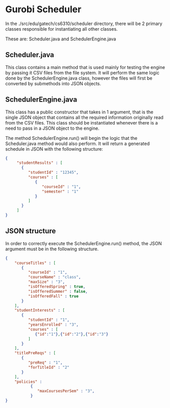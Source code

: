 # Gurobi Scheduler

In the ./src/edu/gatech/cs6310/scheduler directory, there will be 2 primary classes responsible for instantiating all other classes.

These are: Scheduler.java and SchedulerEngine.java

## Scheduler.java

This class contains a main method that is used mainly for testing the engine by passing it CSV files from the file system.
It will perform the same logic done by the SchedulerEngine.java class, however the files will first be converted by submethods
into JSON objects.

## SchedulerEngine.java

This class has a public constructor that takes in 1 argument, that is the single JSON object that contains all the
required information originally read from the CSV files. This class should be instantiated whenever there is a need
to pass in a JSON object to the engine.

The method SchedulerEngine.run() will begin the logic that the Scheduler.java method would also perform. It will return a generated schedule in JSON with the following structure:
```json
{ 
	 "studentResults" : [
	   {
	      "studentId" : "12345",
	      "courses" : [
	         {
	            "courseId" : "1",
	            "semester" : "1"
	         }
	      ]
	   }
	 ]
}
```

## JSON structure

In order to correctly execute the SchedulerEngine.run() method, the JSON argument must be in the following structure.

```json
{
	"courseTitles" : [
	   {
	      "courseId" : "1",
	      "courseName" : "class",
	      "maxSize" : "3",
	      "isOfferedSpring" : true,
	      "isOfferedSummer" : false,
	      "isOfferedFall" : true
	   }
	],
	"studentInterests" : [
	   {
	      "studentId" : "1",
	      "yearsEnrolled" : "3",
	      "courses" : [
	   	     {"id":"1"},{"id":"2"},{"id":"3"}
	   	  ]
	   }
	],
	"titlePreReqs" : [
   	   {
      	  "preReq" : "1",
      	  "forTitleId" : "2"
   	   }
   	],
   	"policies" :
		   {
		      "maxCoursesPerSem" : "3",
		   }
}
```
